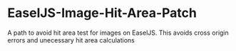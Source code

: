 EaselJS-Image-Hit-Area-Patch
============================

A path to avoid hit area test for images on EaselJS. This avoids cross origin errors and unecessary hit area calculations
